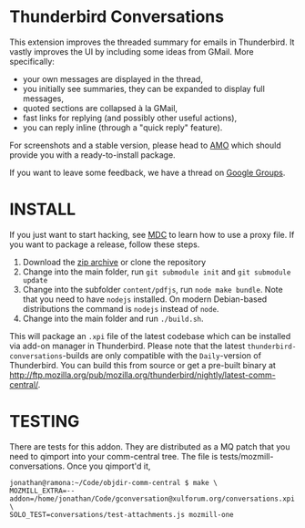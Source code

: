 Thunderbird Conversations
=========================

This extension improves the threaded summary for emails in Thunderbird. It
vastly improves the UI by including some ideas from GMail. More specifically:

* your own messages are displayed in the thread,
* you initially see summaries, they can be expanded to display full messages,
* quoted sections are collapsed à la GMail,
* fast links for replying (and possibly other useful actions),
* you can reply inline (through a "quick reply" feature).

For screenshots and a stable version, please head to
[AMO](https://addons.mozilla.org/en-US/thunderbird/addon/54035) which should
provide you with a ready-to-install package.

If you want to leave some feedback, we have a thread on [Google
Groups](https://groups.google.com/forum/#!topic/mozilla-labs/Jx8CxMvAoVk).

INSTALL
=======

If you just want to start hacking, see
[MDC](https://developer.mozilla.org/en/Setting_up_extension_development_environment)
to learn how to use a proxy file. If you want to package a release, follow
these steps.

1. Download the [zip archive](https://github.com/protz/thunderbird-conversations/archive/master.zip) or clone the repository
2. Change into the main folder, run `git submodule init` and `git submodule update`
3. Change into the subfolder `content/pdfjs`, run `node make bundle`. Note that you need to have `nodejs` installed. On modern Debian-based distributions the command is `nodejs` instead of `node`.
4. Change into the main folder and run `./build.sh`.

This will package an `.xpi` file of the latest codebase which can be installed via add-on manager in Thunderbird.
Please note that the latest `thunderbird-conversations`-builds are only compatible with the `Daily`-version of Thunderbird. You can build this from source or get a pre-built binary at http://ftp.mozilla.org/pub/mozilla.org/thunderbird/nightly/latest-comm-central/.

TESTING
=======

There are tests for this addon. They are distributed as a MQ patch that you
need to qimport into your comm-central tree. The file is
tests/mozmill-conversations. Once you qimport'd it,

    jonathan@ramona:~/Code/objdir-comm-central $ make \
    MOZMILL_EXTRA=--addon=/home/jonathan/Code/gconversation@xulforum.org/conversations.xpi \
    SOLO_TEST=conversations/test-attachments.js mozmill-one

